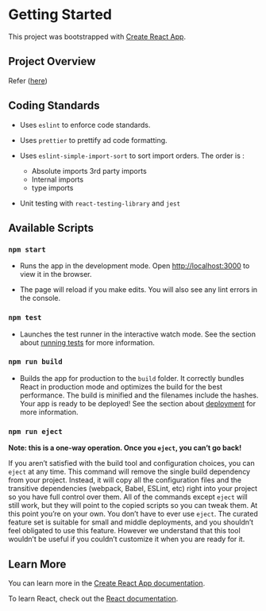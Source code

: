 # Getting Started

This project was bootstrapped with [Create React App](https://github.com/facebook/create-react-app).

## Project Overview

Refer ([here](https://github.com/vijayprwyd/chess-game/blob/main/Project%20Overview.md))

## Coding Standards

* Uses `eslint` to enforce code standards.

* Uses `prettier` to prettify ad code formatting.

* Uses `eslint-simple-import-sort` to sort import orders. The order is :

  * Absolute imports 3rd party imports
  * Internal imports
  * type imports

* Unit testing with `react-testing-library` and `jest`


## Available Scripts

### `npm start`

* Runs the app in the development mode. Open [http://localhost:3000](http://localhost:3000) to view it in the browser.

* The page will reload if you make edits. You will also see any lint errors in the console.

### `npm test`

* Launches the test runner in the interactive watch mode. See the section about [running tests](https://facebook.github.io/create-react-app/docs/running-tests) for more information.

### `npm run build`

* Builds the app for production to the `build` folder. It correctly bundles React in production mode and optimizes the build for the best performance. The build is minified and the filenames include the hashes.
  Your app is ready to be deployed! See the section about [deployment](https://facebook.github.io/create-react-app/docs/deployment) for more information.

### `npm run eject`

**Note: this is a one-way operation. Once you `eject`, you can’t go back!**

If you aren’t satisfied with the build tool and configuration choices, you can `eject` at any time. This command will remove the single build dependency from your project. Instead, it will copy all the configuration files and the transitive dependencies (webpack, Babel, ESLint, etc) right into your project so you have full control over them. All of the commands except `eject` will still work, but they will point to the copied scripts so you can tweak them. At this point you’re on your own. You don’t have to ever use `eject`. The curated feature set is suitable for small and middle deployments, and you shouldn’t feel obligated to use this feature. However we understand that this tool wouldn’t be useful if you couldn’t customize it when you are ready for it.

## Learn More

You can learn more in the [Create React App documentation](https://facebook.github.io/create-react-app/docs/getting-started).

To learn React, check out the [React documentation](https://reactjs.org/).

